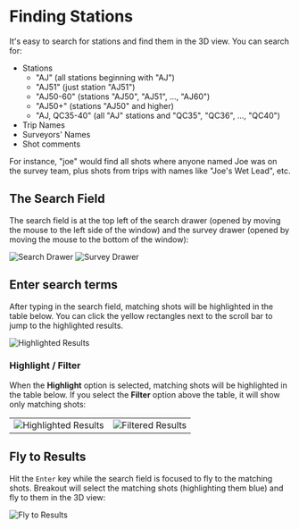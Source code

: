 # Finding Stations

It's easy to search for stations and find them in the 3D view. You
can search for:

- Stations
  - "AJ" (all stations beginning with "AJ")
  - "AJ51" (just station "AJ51")
  - "AJ50-60" (stations "AJ50", "AJ51", ..., "AJ60")
  - "AJ50+" (stations "AJ50" and higher)
  - "AJ, QC35-40" (all "AJ" stations and "QC35", "QC36", ..., "QC40")
- Trip Names
- Surveyors' Names
- Shot comments

For instance, "joe" would find all shots where anyone named Joe was on the survey
team, plus shots from trips with names like "Joe's Wet Lead", etc.

## The Search Field

The search field is at the top left of the search drawer (opened by moving the
mouse to the left side of the window) and the survey drawer (opened by moving
the mouse to the bottom of the window):

![Search Drawer](/static/search/search-drawer.png)
![Survey Drawer](/static/search/survey-drawer.png)

## Enter search terms

After typing in the search field, matching shots will be highlighted in the
table below. You can click the yellow rectangles next to the scroll bar to jump
to the highlighted results.

![Highlighted Results](/static/search/highlight-results.png)

### Highlight / Filter

When the **Highlight** option is selected, matching shots will be highlighted in
the table below. If you select the **Filter** option above the table, it will
show only matching shots:

|                                                              |                                                        |
| ------------------------------------------------------------ | ------------------------------------------------------ |
| ![Highlighted Results](/static/search/highlight-results.png) | ![Filtered Results](/static/search/filter-results.png) |

## Fly to Results

Hit the `Enter` key while the search field is focused to fly to the matching
shots. Breakout will select the matching shots (highlighting them blue) and
fly to them in the 3D view:

![Fly to Results](/static/search/fly-to-results.png)

